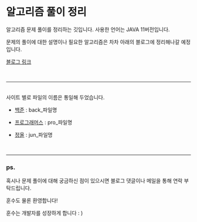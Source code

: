 # 알고리즘 풀이 정리

알고리즘 문제 풀이를 정리하는 깃입니다. 사용한 언어는 JAVA 11버전입니다.

문제의 풀이에 대한 설명이나 필요한 알고리즘은 차차 아래의 블로그에 정리해나갈 예정입니다.

[블로그 링크]()

<br/>

---

<br/>
사이트 별로 파일의 이름은 통일해 두었습니다.

- [백준](https://www.acmicpc.net/) : back_파일명

- [프로그래머스](https://school.programmers.co.kr/learn/challenges?tab=algorithm_practice_kit) : pro_파일명

- [정올](http://www.jungol.co.kr/) : jun_파일명

<br/>

***
### ps.

혹시나 문제 풀이에 대해 궁금하신 점이 있으시면 블로그 댓글이나 메일을 통해 연락 부탁드립니다. 

훈수도 물론 환영합니다!  

훈수는 개발자를 성장하게 합니다 : )




